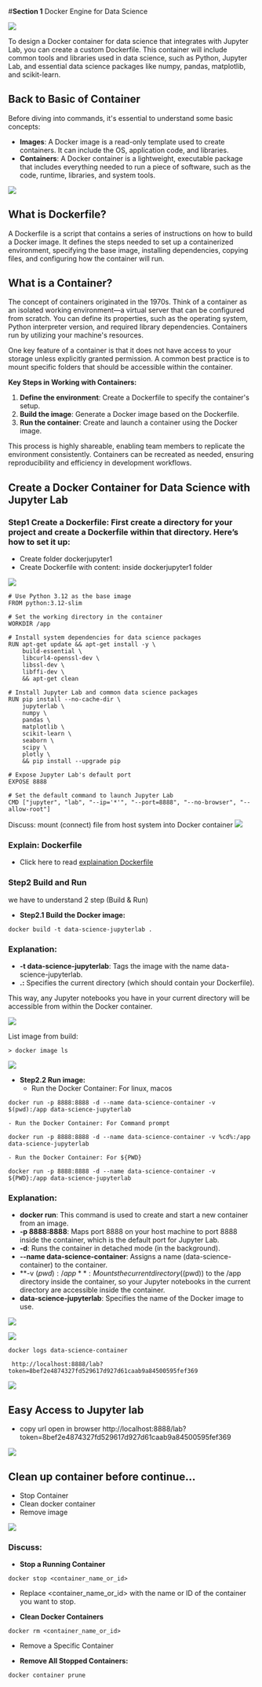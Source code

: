 #**Section 1** Docker Engine for Data Science

![](../assets/images/container.webp)

To design a Docker container for data science that integrates with Jupyter Lab, you can create a custom Dockerfile. This container will include common tools and libraries used in data science, such as Python, Jupyter Lab, and essential data science packages like numpy, pandas, matplotlib, and scikit-learn.

## Back to Basic of Container
Before diving into commands, it's essential to understand some basic concepts:

- **Images**: A Docker image is a read-only template used to create containers. It can include the OS, application code, and libraries.
- **Containers**: A Docker container is a lightweight, executable package that includes everything needed to run a piece of software, such as the code, runtime, libraries, and system tools.

![](../assets/images/dockerbasic1.png)

## What is Dockerfile?

A Dockerfile is a script that contains a series of instructions on how to build a Docker image. It defines the steps needed to set up a containerized environment, specifying the base image, installing dependencies, copying files, and configuring how the container will run.


## What is a Container?
The concept of containers originated in the 1970s. Think of a container as an isolated working environment—a virtual server that can be configured from scratch. You can define its properties, such as the operating system, Python interpreter version, and required library dependencies. Containers run by utilizing your machine's resources.

One key feature of a container is that it does not have access to your storage unless explicitly granted permission. A common best practice is to mount specific folders that should be accessible within the container.

**Key Steps in Working with Containers:**
1. **Define the environment**: Create a Dockerfile to specify the container's setup.
2. **Build the image**: Generate a Docker image based on the Dockerfile.
3. **Run the container**: Create and launch a container using the Docker image.

This process is highly shareable, enabling team members to replicate the environment consistently. Containers can be recreated as needed, ensuring reproducibility and efficiency in development workflows.

## Create a Docker Container for Data Science with Jupyter Lab
### **Step1 Create a Dockerfile: First** create a directory for your project and create a Dockerfile within that directory. Here’s how to set it up:
- Create folder dockerjupyter1
- Create Dockerfile with content: inside dockerjupyter1 folder

![](../assets/images/jupyter1.png)

``` title="Dockerfile"
# Use Python 3.12 as the base image
FROM python:3.12-slim

# Set the working directory in the container
WORKDIR /app

# Install system dependencies for data science packages
RUN apt-get update && apt-get install -y \
    build-essential \
    libcurl4-openssl-dev \
    libssl-dev \
    libffi-dev \
    && apt-get clean

# Install Jupyter Lab and common data science packages
RUN pip install --no-cache-dir \
    jupyterlab \
    numpy \
    pandas \
    matplotlib \
    scikit-learn \
    seaborn \
    scipy \
    plotly \
    && pip install --upgrade pip

# Expose Jupyter Lab's default port
EXPOSE 8888

# Set the default command to launch Jupyter Lab
CMD ["jupyter", "lab", "--ip='*'", "--port=8888", "--no-browser", "--allow-root"]

```
Discuss: mount (connect) file from host system into Docker container
![](../assets/images/jupyter4.png)

### Explain: Dockerfile

- Click here to read [explaination Dockerfile](../docker_jupyter/dockerfile1.md)

### **Step2 Build and Run**
we have to understand 2 step (Build & Run)
* **Step2.1 Build the Docker image:**
```
docker build -t data-science-jupyterlab .
```
### **Explanation**:
* **-t data-science-jupyterlab**: Tags the image with the name data-science-jupyterlab.
* **.:** Specifies the current directory (which should contain your Dockerfile).

This way, any Jupyter notebooks you have in your current directory will be accessible from within the Docker container.

![](../assets/images/jupyter2.png)

List image from build:
```
> docker image ls
```
![](../assets/images/jupyter3.png)

* **Step2.2 Run image:**
    - Run the Docker Container: For linux, macos
```
docker run -p 8888:8888 -d --name data-science-container -v $(pwd):/app data-science-jupyterlab
```
    - Run the Docker Container: For Command prompt
```
docker run -p 8888:8888 -d --name data-science-container -v %cd%:/app data-science-jupyterlab
```

    - Run the Docker Container: For ${PWD}
```
docker run -p 8888:8888 -d --name data-science-container -v ${PWD}:/app data-science-jupyterlab
```


### **Explanation**:
* **docker run**: This command is used to create and start a new container from an image.
* **-p 8888:8888**: Maps port 8888 on your host machine to port 8888 inside the container, which is the default port for Jupyter Lab.
* **-d**: Runs the container in detached mode (in the background).
* **--name data-science-container**: Assigns a name (data-science-container) to the container.
* **-v $(pwd):/app**: Mounts the current directory ($(pwd)) to the /app directory inside the container, so your Jupyter notebooks in the current directory are accessible inside the container.
* **data-science-jupyterlab**: Specifies the name of the Docker image to use.

![](../assets/images/jupyter4.png)

![](../assets/images/jupyter5.png)

```
docker logs data-science-container

 http://localhost:8888/lab?token=8bef2e4874327fd529617d927d61caab9a84500595fef369

```
![](../assets/images/jupyter7.png)

## Easy Access to Jupyter lab

- copy url open in browser
http://localhost:8888/lab?token=8bef2e4874327fd529617d927d61caab9a84500595fef369

![](../assets/images/jupyter8.png)

## Clean up container before continue...
- Stop Container  
- Clean docker container
- Remove image

![](../assets/images/jupyter9.png)

### Discuss:
- **Stop a Running Container**
```
docker stop <container_name_or_id>
```
- Replace <container_name_or_id> with the name or ID of the container you want to stop.

- **Clean Docker Containers**
```
docker rm <container_name_or_id>
```
- Remove a Specific Container

- **Remove All Stopped Containers:**
```
docker container prune
```